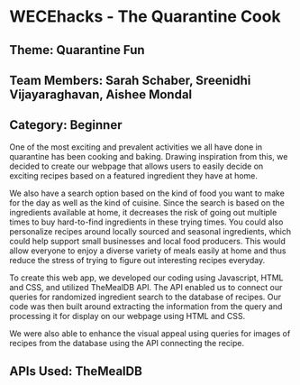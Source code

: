 # WECEhacks - The Quarantine Cook

## Theme: Quarantine Fun
## Team Members: Sarah Schaber, Sreenidhi Vijayaraghavan, Aishee Mondal
## Category: Beginner

<p> One of the most exciting and prevalent activities we all have done in quarantine has been cooking and baking. Drawing inspiration from this, we decided to create our webpage that allows users to easily decide on exciting recipes based on a featured ingredient they have at home. 

<p> We also have a search option based on the kind of food you want to make for the day as well as the kind of cuisine. Since the search is based on the ingredients available at home, it decreases the risk of going out multiple times to buy hard-to-find ingredients in these trying times. You could also personalize recipes around locally sourced and seasonal ingredients, which could help support small businesses and local food producers. This would allow everyone to enjoy a diverse variety of meals easily at home and thus reduce the stress of trying to figure out interesting recipes everyday. 

<p> To create this web app, we developed our coding using Javascript, HTML and CSS, and utilized TheMealDB API. The API enabled us to connect our queries for randomized ingredient search to the database of recipes. Our code was then built around extracting the information from the query and processing it for display on our webpage using HTML and CSS.

<p> We were also able to enhance the visual appeal using queries for images of recipes from the database using the API connecting the recipe.
  
## APIs Used: TheMealDB
